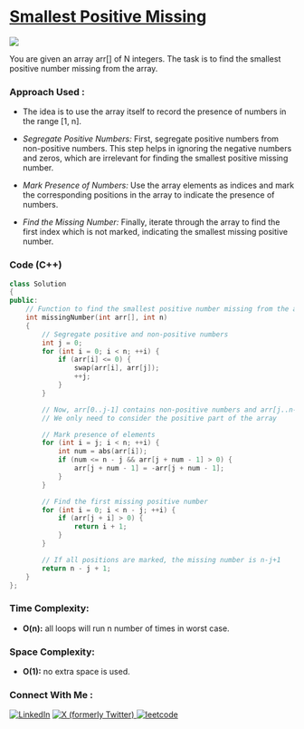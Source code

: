 # [Smallest Positive Missing](https://www.geeksforgeeks.org/problems/smallest-positive-missing-number-1587115621/1)

![](https://badgen.net/badge/Level/Medium/yellow)

You are given an array arr[] of N integers. The task is to find the smallest positive number missing from the array.

### Approach Used :

-   The idea is to use the array itself to record the presence of numbers in the range [1, n].

-   *Segregate Positive Numbers:* First, segregate positive numbers from non-positive numbers. This step helps in ignoring the negative numbers and zeros, which are irrelevant for finding the smallest positive missing number.
-   *Mark Presence of Numbers:* Use the array elements as indices and mark the corresponding positions in the array to indicate the presence of numbers.
-   *Find the Missing Number:* Finally, iterate through the array to find the first index which is not marked, indicating the smallest missing positive number.

### Code (C++)

```cpp
class Solution
{
public:
    // Function to find the smallest positive number missing from the array.
    int missingNumber(int arr[], int n) 
    { 
        // Segregate positive and non-positive numbers
        int j = 0;
        for (int i = 0; i < n; ++i) {
            if (arr[i] <= 0) {
                swap(arr[i], arr[j]);
                ++j;
            }
        }

        // Now, arr[0..j-1] contains non-positive numbers and arr[j..n-1] contains all positive numbers
        // We only need to consider the positive part of the array

        // Mark presence of elements
        for (int i = j; i < n; ++i) {
            int num = abs(arr[i]);
            if (num <= n - j && arr[j + num - 1] > 0) {
                arr[j + num - 1] = -arr[j + num - 1];
            }
        }

        // Find the first missing positive number
        for (int i = 0; i < n - j; ++i) {
            if (arr[j + i] > 0) {
                return i + 1;
            }
        }

        // If all positions are marked, the missing number is n-j+1
        return n - j + 1;
    }
};

```

### Time Complexity:
- **O(n):** all loops will run n number of times in worst case.

### Space Complexity:
- **O(1):** no extra space is used.


### Connect With Me : 

<a href="https://www.linkedin.com/in/shivam-ray-b4306524a/" target="_blank"><img src="https://img.shields.io/badge/LinkedIn-0077B5?style=for-the-badge&logo=linkedin&logoColor=white" alt="LinkedIn"></a>
<a href="https://x.com/rai_shivam11/" target="_blank"><img src="https://img.shields.io/badge/Twitter-1DA1F2?style=for-the-badge&logo=twitter&logoColor=white" alt="X (formerly Twitter)">
</a>
<a href="https://leetcode.com/u/shrunited0702/" target="_blank"><img src="https://img.shields.io/badge/LeetCode-000000?style=for-the-badge&logo=LeetCode&logoColor=#d16c06" alt="leetcode">
</a>